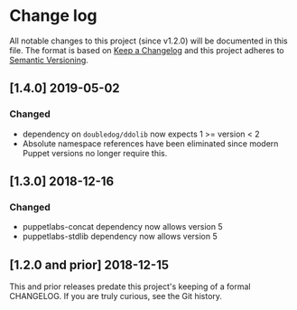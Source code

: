 <!--
# This file is part of the doubledog-koji_helpers Puppet module.
# Copyright 2018-2019 John Florian
# SPDX-License-Identifier: GPL-3.0-or-later

Template

## [VERSION] DATE/WIP
### Added
### Changed
### Deprecated
### Removed
### Fixed
### Security

-->

# Change log

All notable changes to this project (since v1.2.0) will be documented in this file.  The format is based on [Keep a Changelog](http://keepachangelog.com/en/1.0.0/) and this project adheres to [Semantic Versioning](http://semver.org).

## [1.4.0] 2019-05-02
### Changed
- dependency on `doubledog/ddolib` now expects 1 >= version < 2
- Absolute namespace references have been eliminated since modern Puppet versions no longer require this.

## [1.3.0] 2018-12-16
### Changed
- puppetlabs-concat dependency now allows version 5
- puppetlabs-stdlib dependency now allows version 5

## [1.2.0 and prior] 2018-12-15

This and prior releases predate this project's keeping of a formal CHANGELOG.  If you are truly curious, see the Git history.
